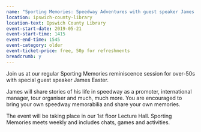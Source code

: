 ```yaml
---
name: "Sporting Memories: Speedway Adventures with guest speaker James Easter"
location: ipswich-county-library
location-text: Ipswich County Library
event-start-date: 2019-05-21
event-start-time: 1415
event-end-time: 1545
event-category: older
event-ticket-price: free, 50p for refreshments
breadcrumb: y
---
```


Join us at our regular Sporting Memories reminiscence session for over-50s with special guest speaker James Easter.

James will share stories of his life in speedway as a promoter, international manager, tour organiser and much, much more. You are encouraged to bring your own speedway memorabilia and share your own memories.

The event will be taking place in our 1st floor Lecture Hall. Sporting Memories meets weekly and includes chats, games and activities.
